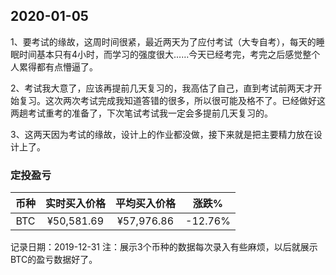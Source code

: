 2020-01-05
-----
1、要考试的缘故，这周时间很紧，最近两天为了应付考试（大专自考），每天的睡眠时间基本只有4小时，而学习的强度很大……今天已经考完，考完之后感觉整个人累得都有点懵逼了。

2、考试我大意了，应该再提前几天复习的，我高估了自己，直到考试前两天才开始复习。这次两次考试完成我知道答错的很多，所以很可能及格不了。已经做好这两趟考试重考的准备了，下次笔试考试我一定会多提前几天复习的。

3、这两天因为考试的缘故，设计上的作业都没做，接下来就是把主要精力放在设计上了。


### 定投盈亏

| 币种 | 实时买入价格 | 平均买入价格 |  涨跌%  |
| :--: | :----------: | :----------: | :-----: |
| BTC  |     ¥50,581.69  |   ¥57,976.86  | -12.76%  |

记录日期：2019-12-31
注：展示3个币种的数据每次录入有些麻烦，以后就展示BTC的盈亏数据好了。

